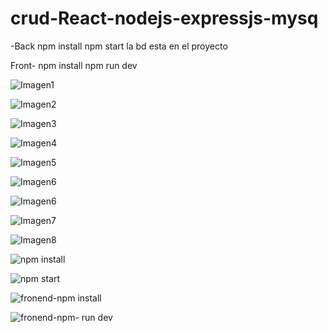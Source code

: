 # crud-React-nodejs-expressjs-mysq
-Back 
npm install
npm start
la bd esta en el proyecto

Front-
npm install
npm run dev

![Imagen1](https://github.com/Johanserna1023/crud-React-nodejs-expressjs-mysq/assets/93808275/53869b6d-8a6c-47c8-bde2-9fe34fddf606)

![Imagen2](https://github.com/Johanserna1023/crud-React-nodejs-expressjs-mysq/assets/93808275/bff011b5-393f-49ed-889d-54a699fe76d3)

![Imagen3](https://github.com/Johanserna1023/crud-React-nodejs-expressjs-mysq/assets/93808275/997c0bd4-371f-4079-9064-019bdf19557c)

![Imagen4](https://github.com/Johanserna1023/crud-React-nodejs-expressjs-mysq/assets/93808275/dffe3c62-2c5e-4ba6-ae77-721cbdf4f5ec)

![Imagen5](https://github.com/Johanserna1023/crud-React-nodejs-expressjs-mysq/assets/93808275/d0e6e1e6-b6f9-49f0-8433-d28f82efa108)

![Imagen6](https://github.com/Johanserna1023/crud-React-nodejs-expressjs-mysq/assets/93808275/739b23ee-321f-4c3c-aba3-a367b0f92f29)

![Imagen6](https://github.com/Johanserna1023/crud-React-nodejs-expressjs-mysq/assets/93808275/669a440d-e59b-4005-8fe2-96c21eac0518)

![Imagen7](https://github.com/Johanserna1023/crud-React-nodejs-expressjs-mysq/assets/93808275/72626f6c-a316-43b5-9fdb-9de0dcb0b05b)

![Imagen8](https://github.com/Johanserna1023/crud-React-nodejs-expressjs-mysq/assets/93808275/c44ce181-e5eb-477f-adb2-a5a95192af6e)

![npm install](https://github.com/Johanserna1023/crud-React-nodejs-expressjs-mysq/assets/93808275/7348c9c1-1939-4f91-b514-7ba2a0f10d20)

![npm start](https://github.com/Johanserna1023/crud-React-nodejs-expressjs-mysq/assets/93808275/12928254-12f2-4d3d-bbd0-412290add233)

![fronend-npm install](https://github.com/Johanserna1023/crud-React-nodejs-expressjs-mysq/assets/93808275/3667bc64-0274-49d4-bc6c-63addf2659f9)

![fronend-npm- run dev](https://github.com/Johanserna1023/crud-React-nodejs-expressjs-mysq/assets/93808275/05c84231-942d-49eb-a82d-bfd2f7dcca4c)





